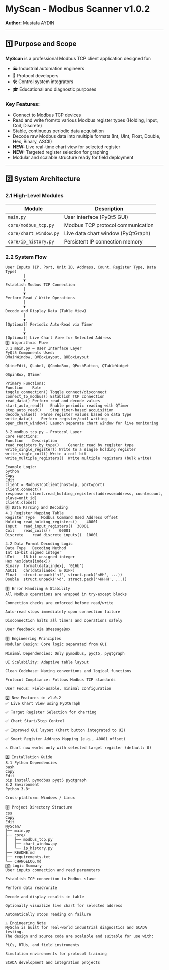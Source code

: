 # MyScan - Modbus Scanner v1.0.2  
**Author:** Mustafa AYDIN  

---

## 1️⃣ Purpose and Scope

**MyScan** is a professional Modbus TCP client application designed for:

- 🏭 Industrial automation engineers  
- 📡 Protocol developers  
- 🛠 Control system integrators  
- 🎓 Educational and diagnostic purposes  

### Key Features:

- Connect to Modbus TCP devices  
- Read and write from/to various Modbus register types (Holding, Input, Coil, Discrete)  
- Stable, continuous periodic data acquisition  
- Decode raw Modbus data into multiple formats (Int, UInt, Float, Double, Hex, Binary, ASCII)  
- **NEW:** Live real-time chart view for selected register  
- **NEW:** Targeted register selection for graphing  
- Modular and scalable structure ready for field deployment  

---

## 2️⃣ System Architecture

### 2.1 High-Level Modules

| Module                | Description                           |
|------------------------|---------------------------------------|
| `main.py`             | User interface (PyQt5 GUI)            |
| `core/modbus_tcp.py`  | Modbus TCP protocol communication     |
| `core/chart_window.py`| Live data chart window (PyQtGraph)    |
| `core/ip_history.py`  | Persistent IP connection memory       |

### 2.2 System Flow

```text
User Inputs (IP, Port, Unit ID, Address, Count, Register Type, Data Type)
        │
        ▼
Establish Modbus TCP Connection
        │
        ▼
Perform Read / Write Operations
        │
        ▼
Decode and Display Data (Table View)
        │
        ▼
[Optional] Periodic Auto-Read via Timer
        │
        ▼
[Optional] Live Chart View for Selected Address
3️⃣ Algorithmic Flow
3.1 main.py — User Interface Layer
PyQt5 Components Used:
QMainWindow, QVBoxLayout, QHBoxLayout

QLineEdit, QLabel, QComboBox, QPushButton, QTableWidget

QSpinBox, QTimer

Primary Functions:
Function	Role
toggle_connection()	Toggle connect/disconnect
connect_to_modbus()	Establish TCP connection
read_data()	Perform read and decode values
start_auto_read()	Enable periodic reading with QTimer
stop_auto_read()	Stop timer-based acquisition
decode_value()	Parse register values based on data type
write_data()	Perform register/coil writing
open_chart_window()	Launch separate chart window for live monitoring

3.2 modbus_tcp.py — Protocol Layer
Core Functions:
Function	Description
read_registers_by_type()	Generic read by register type
write_single_register()	Write to a single holding register
write_single_coil()	Write a coil bit
write_multiple_registers()	Write multiple registers (bulk write)

Example Logic:
python
Copy
Edit
client = ModbusTcpClient(host=ip, port=port)
client.connect()
response = client.read_holding_registers(address=address, count=count, slave=unit_id)
client.close()
4️⃣ Data Parsing and Decoding
4.1 Register Mapping Table
Register Type	Modbus Command Used	Address Offset
Holding	read_holding_registers()	40001
Input	read_input_registers()	30001
Coil	read_coils()	00001
Discrete	read_discrete_inputs()	10001

4.2 Data Format Decoding Logic
Data Type	Decoding Method
Int	16-bit signed integer
UInt	16-bit unsigned integer
Hex	hex(data[index])
Binary	format(data[index], '016b')
ASCII	chr(data[index] & 0xFF)
Float	struct.unpack('<f', struct.pack('<HH', ...))
Double	struct.unpack('>d', struct.pack('>HHHH', ...))

5️⃣ Error Handling & Stability
All Modbus operations are wrapped in try-except blocks

Connection checks are enforced before read/write

Auto-read stops immediately upon connection failure

Disconnection halts all timers and operations safely

User feedback via QMessageBox

6️⃣ Engineering Principles
Modular Design: Core logic separated from GUI

Minimal Dependencies: Only pymodbus, pyqt5, pyqtgraph

UI Scalability: Adaptive table layout

Clean Codebase: Naming conventions and logical functions

Protocol Compliance: Follows Modbus TCP standards

User Focus: Field-usable, minimal configuration

7️⃣ New Features in v1.0.2
✅ Live Chart View using PyQtGraph

✅ Target Register Selection for charting

✅ Chart Start/Stop Control

✅ Improved GUI layout (Chart button integrated to UI)

✅ Smart Register Address Mapping (e.g., 40001 offset)

⚠️ Chart now works only with selected target register (default: 0)

8️⃣ Installation Guide
8.1 Python Dependencies
bash
Copy
Edit
pip install pymodbus pyqt5 pyqtgraph
8.2 Environment
Python 3.8+

Cross-platform: Windows / Linux

9️⃣ Project Directory Structure
css
Copy
Edit
MyScan/
├── main.py
├── core/
│   ├── modbus_tcp.py
│   ├── chart_window.py
│   └── ip_history.py
├── README.md
├── requirements.txt
└── CHANGELOG.md
🔟 Logic Summary
User inputs connection and read parameters

Establish TCP connection to Modbus slave

Perform data read/write

Decode and display results in table

Optionally visualize live chart for selected address

Automatically stops reading on failure

⚠️ Engineering Note
MyScan is built for real-world industrial diagnostics and SCADA testing.
The design and source code are scalable and suitable for use with:

PLCs, RTUs, and field instruments

Simulation environments for protocol training

SCADA development and integration projects